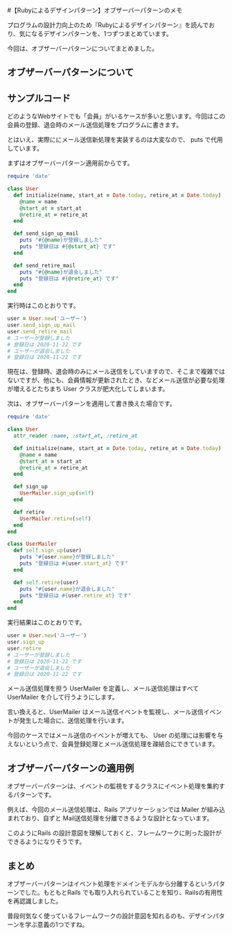 #【Rubyによるデザインパターン】オブザーバーパターンのメモ

プログラムの設計力向上のため『Rubyによるデザインパターン』を読んでおり、気になるデザインパターンを、1つずつまとめています。

今回は、オブザーバーパターンについてまとめました。

## オブザーバーパターンについて

## サンプルコード
どのようなWebサイトでも「会員」がいるケースが多いと思います。今回はこの会員の登録、退会時のメール送信処理をプログラムに書きます。

とはいえ、実際ににメール送信新処理を実装するのは大変なので、 puts で代用しています。

まずはオブザーバーパターン適用前からです。

```rb
require 'date'

class User
  def initialize(name, start_at = Date.today, retire_at = Date.today)
    @name = name
    @start_at = start_at
    @retire_at = retire_at
  end

  def send_sign_up_mail
    puts "#{@name}が登録しました"
    puts "登録日は #{@start_at} です"
  end

  def send_retire_mail
    puts "#{@name}が退会しました"
    puts "登録日は #{@retire_at} です"
  end
end
```

実行時はこのとおりです。
```rb
user = User.new('ユーザー')
user.send_sign_up_mail
user.send_retire_mail
# ユーザーが登録しました
# 登録日は 2020-11-22 です
# ユーザーが退会しました
# 登録日は 2020-11-22 です
```

現在は、登録時、退会時のみにメール送信をしていますので、そこまで複雑ではないですが、他にも、会員情報が更新されたとき、などメール送信が必要な処理が増えるとたちまち User クラスが肥大化してしまいます。

次は、オブザーバーパターンを適用して書き換えた場合です。


```rb
require 'date'

class User
  attr_reader :name, :start_at, :retire_at

  def initialize(name, start_at = Date.today, retire_at = Date.today)
    @name = name
    @start_at = start_at
    @retire_at = retire_at
  end

  def sign_up
    UserMailer.sign_up(self)
  end

  def retire
    UserMailer.retire(self)
  end
end

class UserMailer
  def self.sign_up(user)
    puts "#{user.name}が登録しました"
    puts "登録日は #{user.start_at} です"
  end

  def self.retire(user)
    puts "#{user.name}が退会しました"
    puts "登録日は #{user.retire_at} です"
  end
end
```

実行結果はこのとおりです。

```rb
user = User.new('ユーザー')
user.sign_up
user.retire
# ユーザーが登録しました
# 登録日は 2020-11-22 です
# ユーザーが退会しました
# 登録日は 2020-11-22 です
```

メール送信処理を担う UserMailer を定義し、メール送信処理はすべて UserMailer を介して行うようにします。

言い換えると、UserMailer はメール送信イベントを監視し、メール送信イベントが発生した場合に、送信処理を行います。

今回のケースではメール送信のイベントが増えても、 User の処理には影響を与えないという点で、会員登録処理とメール送信処理を疎結合にできています。

## オブザーバーパターンの適用例

オブザーバーパターンは、イベントの監視をするクラスにイベント処理を集約するパターンです。

例えば、今回のメール送信処理は、Rails アプリケーションでは Mailer が組み込まれており、自ずと Mail送信処理を分離できるような設計となっています。

このようにRails の設計意図を理解しておくと、フレームワークに則った設計ができるようになりそうです。


## まとめ
オブザーバーパターンはイベント処理をドメインモデルから分離するというパターンでした。もともとRails でも取り入れられていることを知り、Railsの有用性を再認識しました。

普段何気なく使っているフレームワークの設計意図を知れるのも、デザインパターンを学ぶ意義の1つですね。
